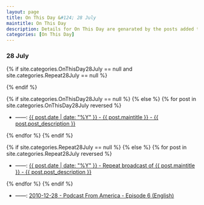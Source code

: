 ```yaml
---
layout: page
title: On This Day &#124; 28 July
maintitle: On This Day
description: Details for On This Day are genarated by the posts added to the website so the content is subject to changes/updates over time.
categories: [On This Day]
---
```


<h3>28 July</h3>

{% if site.categories.OnThisDay28July == null and site.categories.Repeat28July == null %}

{% endif %}

{% if site.categories.OnThisDay28July == null %}
{% else %}
{% for post in site.categories.OnThisDay28July reversed %}
<ul>
<li> ——: <a href="{{ post.url }}">{{ post.date | date: "%Y" }} - {{ post.maintitle }} - {{ post.post_description }}</a></li>
</ul>
{% endfor %}
{% endif %}

{% if site.categories.Repeat28July == null %}
{% else %}
{% for post in site.categories.Repeat28July reversed %}
<ul>
<li> ——: <a href="{{ post.url }}">{{ post.date | date: "%Y" }} - Repeat broadcast of {{ post.maintitle }} - {{ post.post_description }}</a></li>
</ul>
{% endfor %}
{% endif %}

<ul>
<li> ——: <a href="/discography/podcasts/2010-12-28-podcast-from-america">2010-12-28 - Podcast From America - Episode 6 (English)</a></li>
</ul>


